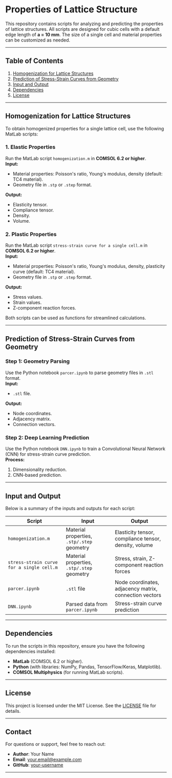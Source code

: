 # Properties of Lattice Structure 

This repository contains scripts for analyzing and predicting the properties of lattice structures. All scripts are designed for cubic cells with a default edge length of **a = 10 mm**. The size of a single cell and material properties can be customized as needed.

---

## Table of Contents
1. [Homogenization for Lattice Structures](#homogenization-for-lattice-structures)
2. [Prediction of Stress-Strain Curves from Geometry](#prediction-of-stress-strain-curves-from-geometry)
3. [Input and Output](#input-and-output)
4. [Dependencies](#dependencies)
5. [License](#license)

---

## Homogenization for Lattice Structures

To obtain homogenized properties for a single lattice cell, use the following MatLab scripts:

### 1. **Elastic Properties**
Run the MatLab script `homogenization.m` in **COMSOL 6.2 or higher**.  
**Input:**  
- Material properties: Poisson's ratio, Young's modulus, density (default: TC4 material).  
- Geometry file in `.stp` or `.step` format.  

**Output:**  
- Elasticity tensor.  
- Compliance tensor.  
- Density.  
- Volume.  

### 2. **Plastic Properties**
Run the MatLab script `stress-strain curve for a single cell.m` in **COMSOL 6.2 or higher**.  
**Input:**  
- Material properties: Poisson's ratio, Young's modulus, density, plasticity curve (default: TC4 material).  
- Geometry file in `.stp` or `.step` format.  

**Output:**  
- Stress values.  
- Strain values.  
- Z-component reaction forces.  

Both scripts can be used as functions for streamlined calculations.

---

## Prediction of Stress-Strain Curves from Geometry

### Step 1: Geometry Parsing
Use the Python notebook `parcer.ipynb` to parse geometry files in `.stl` format.  
**Input:**  
- `.stl` file.  

**Output:**  
- Node coordinates.  
- Adjacency matrix.  
- Connection vectors.  

### Step 2: Deep Learning Prediction
Use the Python notebook `DNN.ipynb` to train a Convolutional Neural Network (CNN) for stress-strain curve prediction.  
**Process:**  
1. Dimensionality reduction.  
2. CNN-based prediction.  

---

## Input and Output

Below is a summary of the inputs and outputs for each script:

| Script                          | Input                                                                 | Output                                                                 |
|---------------------------------|-----------------------------------------------------------------------|------------------------------------------------------------------------|
| `homogenization.m`              | Material properties, `.stp/.step` geometry                            | Elasticity tensor, compliance tensor, density, volume                  |
| `stress-strain curve for a single cell.m` | Material properties, `.stp/.step` geometry                  | Stress, strain, Z-component reaction forces                            |
| `parcer.ipynb`                  | `.stl` file                                                          | Node coordinates, adjacency matrix, connection vectors                 |
| `DNN.ipynb`                     | Parsed data from `parcer.ipynb`                                       | Stress-strain curve prediction                                         |

---

## Dependencies

To run the scripts in this repository, ensure you have the following dependencies installed:

- **MatLab** (COMSOL 6.2 or higher).  
- **Python** (with libraries: NumPy, Pandas, TensorFlow/Keras, Matplotlib).  
- **COMSOL Multiphysics** (for running MatLab scripts).  

---

## License

This project is licensed under the MIT License. See the [LICENSE](LICENSE) file for details.

---

## Contact

For questions or support, feel free to reach out:  
- **Author**: Your Name  
- **Email**: your.email@example.com  
- **GitHub**: [your-username](https://github.com/your-username)  

---
